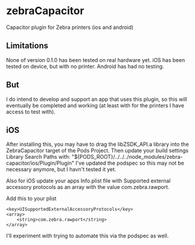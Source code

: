 # zebraCapacitor
Capacitor plugin for Zebra printers (ios and android)

## Limitations
None of version 0.1.0 has been tested on real hardware yet. iOS has been tested on device, but with no printer. Android has had no testing.

## But
I do intend to develop and support an app that uses this plugin, so this will eventually be completed and working (at least with for the printers I have access to test with).

## iOS
After installing this, you may have to drag the libZSDK_API.a library into the ZebraCapacitor target of the Pods Project. Then update your build settings Library Search Paths with: "${PODS_ROOT}/../../../node_modules/zebra-capacitor/ios/Plugin/Plugin"
I've updated the podspec so this may not be necessary anymore, but I havn't tested it yet.

Also for iOS update your apps Info.plist file with Supported external accessory protocols as an array with the value com.zebra.rawport. 

Add this to your plist
```
<key>UISupportedExternalAccessoryProtocols</key>
<array>
    <string>com.zebra.rawport</string>
</array>
```

I'll experiment with trying to automate this via the podspec as well.